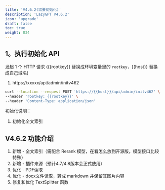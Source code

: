 ```yaml
---
title: 'V4.6.2(需要初始化)'
description: 'LazyGPT V4.6.2'
icon: 'upgrade'
draft: false
toc: true
weight: 834
---
```


## 1。执行初始化 API

发起 1 个 HTTP 请求 ({{rootkey}} 替换成环境变量里的 `rootkey`，{{host}} 替换成自己域名)

1. https://xxxxx/api/admin/initv462

```bash
curl --location --request POST 'https://{{host}}/api/admin/initv462' \
--header 'rootkey: {{rootkey}}' \
--header 'Content-Type: application/json'
```

初始化说明：
1. 初始化全文索引

## V4.6.2 功能介绍

1. 新增 - 全文索引（需配合 Rerank 模型，在看怎么放到开源版，模型接口比较特殊）
2. 新增 - 插件来源（预计4.7/4.8版本会正式使用）
3. 优化 - PDF读取
4. 优化 - docx文件读取，转成 markdown 并保留其图片内容
5. 修复和优化 TextSplitter 函数
